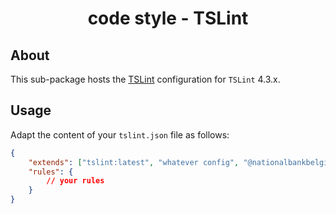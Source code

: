 <h1 align="center">
   code style - TSLint
</h1>

## About

This sub-package hosts the [TSLint](https://palantir.github.io/tslint/) configuration for `TSLint` 4.3.x.

## Usage

Adapt the content of your `tslint.json` file as follows:

```json
{
	"extends": ["tslint:latest", "whatever config", "@nationalbankbelgium/code-style/tslint/4.3.x"],
	"rules": {
		// your rules
	}
}
```
